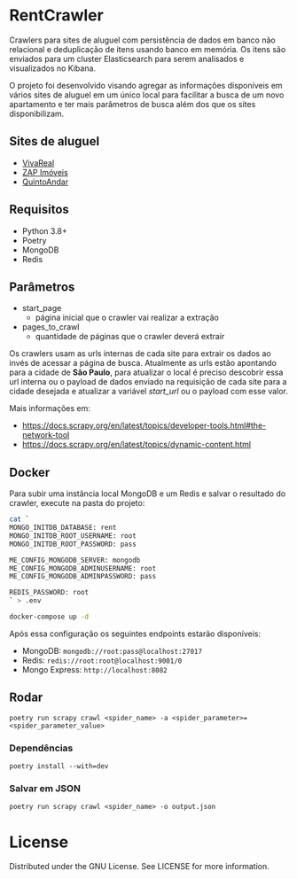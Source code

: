 # RentCrawler

Crawlers para sites de aluguel com persistência de dados em banco não relacional e deduplicação de itens usando banco em memória. Os itens são enviados para um cluster Elasticsearch para serem analisados e visualizados no Kibana.

O projeto foi desenvolvido visando agregar as informações disponíveis em vários sites de aluguel em um único local para facilitar a busca de um novo apartamento e ter mais parâmetros de busca além dos que os sites disponibilizam.

## Sites de aluguel

- [VivaReal](https://vivareal.com.br/)
- [ZAP Imóveis](https://www.zapimoveis.com.br/)
- [QuintoAndar](https://www.quintoandar.com.br/)

## Requisitos

- Python 3.8+
- Poetry
- MongoDB
- Redis

## Parâmetros

- start_page
  - página inicial que o crawler vai realizar a extração
- pages_to_crawl
  - quantidade de páginas que o crawler deverá extrair 

Os crawlers usam as urls internas de cada site para extrair os dados ao invés de acessar a página de busca. Atualmente as urls estão apontando para a cidade de **São Paulo**, para atualizar o local é preciso descobrir essa url interna ou o payload de dados enviado na requisição de cada site para a cidade desejada e atualizar a variável _start_url_ ou o payload com esse valor. 

Mais informações em:
- https://docs.scrapy.org/en/latest/topics/developer-tools.html#the-network-tool
- https://docs.scrapy.org/en/latest/topics/dynamic-content.html

## Docker

Para subir uma instância local MongoDB e um Redis e salvar o resultado do crawler, execute na pasta do projeto:

```sh
cat `
MONGO_INITDB_DATABASE: rent
MONGO_INITDB_ROOT_USERNAME: root
MONGO_INITDB_ROOT_PASSWORD: pass

ME_CONFIG_MONGODB_SERVER: mongodb
ME_CONFIG_MONGODB_ADMINUSERNAME: root
ME_CONFIG_MONGODB_ADMINPASSWORD: pass

REDIS_PASSWORD: root
` > .env

docker-compose up -d
```

Após essa configuração os seguintes endpoints estarão disponíveis:

- MongoDB: `mongodb://root:pass@localhost:27017`
- Redis:  `redis://root:root@localhost:9001/0`
- Mongo Express: `http://localhost:8082`

## Rodar

```
poetry run scrapy crawl <spider_name> -a <spider_parameter>=<spider_parameter_value>
```

### Dependências

```
poetry install --with=dev
```

### Salvar em JSON

```
poetry run scrapy crawl <spider_name> -o output.json
```

# License

Distributed under the GNU License. See LICENSE for more information.
